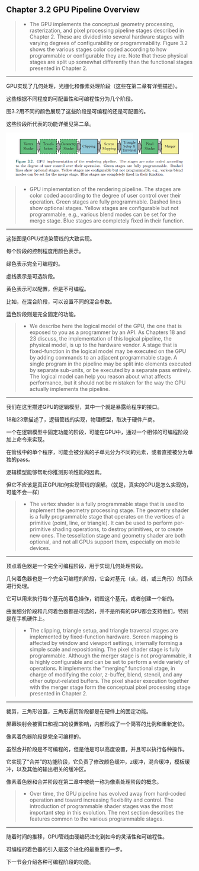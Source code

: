 ﻿## Chapter 3.2 GPU Pipeline Overview

>* The GPU implements the conceptual geometry processing, rasterization, and pixel
processing pipeline stages described in Chapter 2. These are divided into several
hardware stages with varying degrees of configurability or programmability. Figure 3.2
shows the various stages color coded according to how programmable or configurable
they are. Note that these physical stages are split up somewhat differently than the
functional stages presented in Chapter 2.
---
GPU实现了几何处理，光栅化和像素处理阶段（这些在第二章有详细描述）。

这些根据不同程度的可配置性和可编程性分为几个阶段。

图3.2用不同的颜色展现了这些阶段是可编程的还是可配置的。

这些阶段所代表的功能详细见第二章。

![3.2](pic/3/3.2.png)

>* GPU implementation of the rendering pipeline. The stages are color coded according
to the degree of user control over their operation. Green stages are fully programmable. Dashed
lines show optional stages. Yellow stages are configurable but not programmable, e.g., various blend
modes can be set for the merge stage. Blue stages are completely fixed in their function.
---
这张图是GPU对渲染管线的大致实现。

每个阶段的控制程度用颜色表示。

绿色表示完全可编程的。

虚线表示是可选阶段。

黄色表示可以配置，但是不可编程。

比如，在混合阶段，可以设置不同的混合参数。

蓝色阶段则是完全固定的功能。

>* We describe here the logical model of the GPU, the one that is exposed to you as
a programmer by an API. As Chapters 18 and 23 discuss, the implementation of this
logical pipeline, the physical model, is up to the hardware vendor. A stage that is
fixed-function in the logical model may be executed on the GPU by adding commands
to an adjacent programmable stage. A single program in the pipeline may be split into
elements executed by separate sub-units, or be executed by a separate pass entirely.
The logical model can help you reason about what affects performance, but it should
not be mistaken for the way the GPU actually implements the pipeline.
---
我们在这里描述GPU的逻辑模型，其中一个就是暴露给程序的接口。

18和23章描述了，逻辑管线的实现，物理模型，取决于硬件产商。

一个在逻辑模型中固定功能的阶段，可能在GPU中，通过一个相邻的可编程阶段加上命令来实现。

在管线中的单个程序，可能会被分离的子单元分为不同的元素，或者直接被分为单独的pass。

逻辑模型能够帮助你推测影响性能的因素。

但它不应该是真正GPU如何实现管线的误解。（就是，真实的GPU是怎么实现的，可能不会一样）

>* The vertex shader is a fully programmable stage that is used to implement the
geometry processing stage. The geometry shader is a fully programmable stage that
operates on the vertices of a primitive (point, line, or triangle). It can be used to
perform per-primitive shading operations, to destroy primitives, or to create new ones.
The tessellation stage and geometry shader are both optional, and not all GPUs
support them, especially on mobile devices.
---
顶点着色器是一个完全可编程阶段，用于实现几何处理阶段。

几何着色器也是一个完全可编程的阶段，它会对基元（点，线，或三角形）的顶点进行处理。

它可以用来执行每个基元的着色操作，销毁这个基元，或者创建一个新的。

曲面细分阶段和几何着色器都是可选的，并不是所有的GPU都会支持他们，特别是在手机硬件上。

>* The clipping, triangle setup, and triangle traversal stages are implemented by
fixed-function hardware. Screen mapping is affected by window and viewport settings,
internally forming a simple scale and repositioning. The pixel shader stage is
fully programmable. Although the merger stage is not programmable, it is highly configurable
and can be set to perform a wide variety of operations. It implements the
“merging” functional stage, in charge of modifying the color, z-buffer, blend, stencil,
and any other output-related buffers. The pixel shader execution together with the
merger stage form the conceptual pixel processing stage presented in Chapter 2.
---
裁剪，三角形设置，三角形遍历阶段都是在硬件上的固定功能。

屏幕映射会被窗口和视口的设置影响，内部形成了一个简答的比例和重新定位。

像素着色器阶段是完全可编程的。

虽然合并阶段是不可编程的，但是他是可以高度设置，并且可以执行各种操作。

它实现了“合并”的功能阶段，它负责了修改颜色缓冲，z缓冲，混合缓冲，模板缓冲，以及其他的输出相关的缓冲区。

像素着色器和合并阶段在第二章中被统一称为像素处理阶段的概念。

>* Over time, the GPU pipeline has evolved away from hard-coded operation and
toward increasing flexibility and control. The introduction of programmable shader
stages was the most important step in this evolution. The next section describes the
features common to the various programmable stages.
---
随着时间的推移，GPU管线由硬编码进化到如今的灵活性和可编程性。

可编程的着色器的引入是这个进化的最重要的一步。

下一节会介绍各种可编程阶段的功能。

